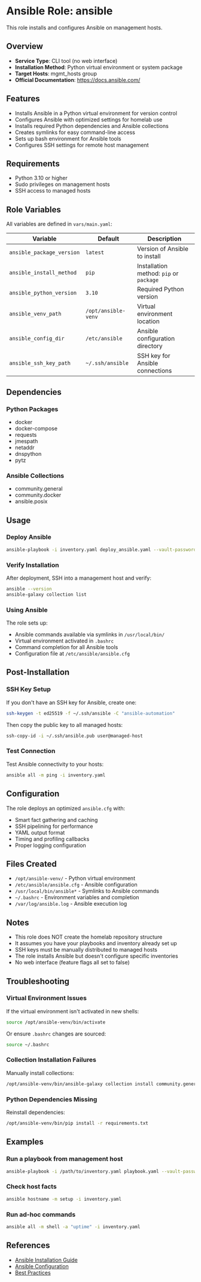 # Ansible Role: ansible

This role installs and configures Ansible on management hosts.

## Overview

- **Service Type**: CLI tool (no web interface)
- **Installation Method**: Python virtual environment or system package
- **Target Hosts**: mgmt_hosts group
- **Official Documentation**: https://docs.ansible.com/

## Features

- Installs Ansible in a Python virtual environment for version control
- Configures Ansible with optimized settings for homelab use
- Installs required Python dependencies and Ansible collections
- Creates symlinks for easy command-line access
- Sets up bash environment for Ansible tools
- Configures SSH settings for remote host management

## Requirements

- Python 3.10 or higher
- Sudo privileges on management hosts
- SSH access to managed hosts

## Role Variables

All variables are defined in `vars/main.yaml`:

| Variable | Default | Description |
|----------|---------|-------------|
| `ansible_package_version` | `latest` | Version of Ansible to install |
| `ansible_install_method` | `pip` | Installation method: `pip` or `package` |
| `ansible_python_version` | `3.10` | Required Python version |
| `ansible_venv_path` | `/opt/ansible-venv` | Virtual environment location |
| `ansible_config_dir` | `/etc/ansible` | Ansible configuration directory |
| `ansible_ssh_key_path` | `~/.ssh/ansible` | SSH key for Ansible connections |

## Dependencies

### Python Packages
- docker
- docker-compose
- requests
- jmespath
- netaddr
- dnspython
- pytz

### Ansible Collections
- community.general
- community.docker
- ansible.posix

## Usage

### Deploy Ansible

```bash
ansible-playbook -i inventory.yaml deploy_ansible.yaml --vault-password-file ~/ansible_key
```

### Verify Installation

After deployment, SSH into a management host and verify:

```bash
ansible --version
ansible-galaxy collection list
```

### Using Ansible

The role sets up:
- Ansible commands available via symlinks in `/usr/local/bin/`
- Virtual environment activated in `.bashrc`
- Command completion for all Ansible tools
- Configuration file at `/etc/ansible/ansible.cfg`

## Post-Installation

### SSH Key Setup

If you don't have an SSH key for Ansible, create one:

```bash
ssh-keygen -t ed25519 -f ~/.ssh/ansible -C "ansible-automation"
```

Then copy the public key to all managed hosts:

```bash
ssh-copy-id -i ~/.ssh/ansible.pub user@managed-host
```

### Test Connection

Test Ansible connectivity to your hosts:

```bash
ansible all -m ping -i inventory.yaml
```

## Configuration

The role deploys an optimized `ansible.cfg` with:
- Smart fact gathering and caching
- SSH pipelining for performance
- YAML output format
- Timing and profiling callbacks
- Proper logging configuration

## Files Created

- `/opt/ansible-venv/` - Python virtual environment
- `/etc/ansible/ansible.cfg` - Ansible configuration
- `/usr/local/bin/ansible*` - Symlinks to Ansible commands
- `~/.bashrc` - Environment variables and completion
- `/var/log/ansible.log` - Ansible execution log

## Notes

- This role does NOT create the homelab repository structure
- It assumes you have your playbooks and inventory already set up
- SSH keys must be manually distributed to managed hosts
- The role installs Ansible but doesn't configure specific inventories
- No web interface (feature flags all set to false)

## Troubleshooting

### Virtual Environment Issues

If the virtual environment isn't activated in new shells:

```bash
source /opt/ansible-venv/bin/activate
```

Or ensure `.bashrc` changes are sourced:

```bash
source ~/.bashrc
```

### Collection Installation Failures

Manually install collections:

```bash
/opt/ansible-venv/bin/ansible-galaxy collection install community.general --force
```

### Python Dependencies Missing

Reinstall dependencies:

```bash
/opt/ansible-venv/bin/pip install -r requirements.txt
```

## Examples

### Run a playbook from management host

```bash
ansible-playbook -i /path/to/inventory.yaml playbook.yaml --vault-password-file ~/ansible_key
```

### Check host facts

```bash
ansible hostname -m setup -i inventory.yaml
```

### Run ad-hoc commands

```bash
ansible all -m shell -a "uptime" -i inventory.yaml
```

## References

- [Ansible Installation Guide](https://docs.ansible.com/ansible/latest/installation_guide/intro_installation.html)
- [Ansible Configuration](https://docs.ansible.com/ansible/latest/reference_appendices/config.html)
- [Best Practices](https://docs.ansible.com/ansible/latest/user_guide/playbooks_best_practices.html)
